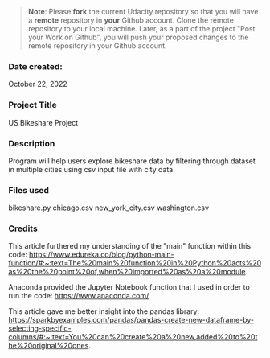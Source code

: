 >**Note**: Please **fork** the current Udacity repository so that you will have a **remote** repository in **your** Github account. Clone the remote repository to your local machine. Later, as a part of the project "Post your Work on Github", you will push your proposed changes to the remote repository in your Github account.

### Date created:
October 22, 2022

### Project Title
US Bikeshare Project

### Description
Program will help users explore bikeshare data by filtering through dataset in multiple cities using csv input file with city data.

### Files used
bikeshare.py
chicago.csv
new_york_city.csv
washington.csv

### Credits
This article furthered my understanding of the "main" function within this code:
https://www.edureka.co/blog/python-main-function/#:~:text=The%20main%20function%20in%20Python%20acts%20as%20the%20point%20of,when%20imported%20as%20a%20module.

Anaconda provided the Jupyter Notebook function that I used in order to run the code:
https://www.anaconda.com/

This article gave me better insight into the pandas library:
https://sparkbyexamples.com/pandas/pandas-create-new-dataframe-by-selecting-specific-columns/#:~:text=You%20can%20create%20a%20new,added%20to%20the%20original%20ones.


